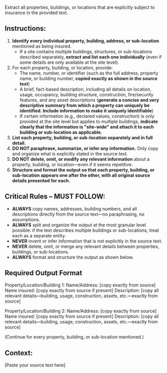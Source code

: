 Extract all properties, buildings, or locations that are explicitly subject to insurance in the provided text.

## Instructions:
1. **Identify every individual property, building, address, or sub-location** mentioned as being insured.  
   - If a site contains multiple buildings, structures, or sub-locations described separately, **extract and list each one individually** (even if some details are only available at the site level).
2. For each property, building, or location, provide:
    - The name, number, or identifier (such as the full address, property name, or building number, **copied exactly as shown in the source text**)
    - A brief, fact-based description, including all details on location, usage, occupancy, building structure, construction, fire/security features, and any asset descriptions (**generate a concise and very descriptive summary from which a property can uniquely be identified. Include information to make it uniquely identifiable**)
    - If certain information (e.g., declared values, construction) is only provided at the site level but applies to multiple buildings, **indicate clearly that the information is "site-wide" and attach it to each building or sub-location as applicable**.
3. **List each property, building, or sub-location separately and in full detail.**
4. **DO NOT paraphrase, summarize, or infer any information.** Only copy and organize what is explicitly stated in the source text.
5. **DO NOT delete, omit, or modify any relevant information** about a property, building, or location—even if it seems repetitive.
6. **Structure and format the output so that each property, building, or sub-location appears one after the other, with all original source details presented for each.**

## Critical Rules – MUST FOLLOW:
- **ALWAYS** copy names, addresses, building numbers, and all descriptions directly from the source text—no paraphrasing, no assumptions.
- **ALWAYS** split and organize the output at the most granular level possible: if the text describes multiple buildings or sub-locations, treat each as a separate entity.
- **NEVER** invent or infer information that is not explicitly in the source text.
- **NEVER** delete, omit, or merge any relevant details between properties, buildings, or sub-locations.
- **ALWAYS** format and structure the output as shown below.

## Required Output Format

Property/Location/Building 1:
Name/Address: [copy exactly from source]
Name insured: [copy exactly from source if present]
Description: [copy all relevant details—building, usage, construction, assets, etc.—exactly from source]

Property/Location/Building 2:
Name/Address: [copy exactly from source]
Name insured: [copy exactly from source if present]
Description: [copy all relevant details—building, usage, construction, assets, etc.—exactly from source]

(Continue for every property, building, or sub-location mentioned.)

## Context:
[Paste your source text here]
